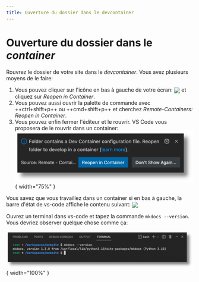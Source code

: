 ```yaml
---
title: Ouverture du dossier dans le devcontainer
---
```


# Ouverture du dossier dans le _container_

Rouvrez le dossier de votre site dans le _devcontainer_. Vous avez plusieurs moyens de le faire:

1. Vous pouvez cliquer sur l'icône en bas à gauche de votre écran:
   <img src="img/remote_icon.png" style="vertical-align: middle; height: 1.2em"/>
   et cliquez sur _Reopen in Container_.
2. Vous pouvez aussi ouvrir la palette de commande avec ++ctrl+shift+p++ ou ++cmd+shift+p++ et cherchez _Remote-Containers: Reopen in Container_. 
3. Vous pouvez enfin fermer l'éditeur et le rouvrir.
   VS Code vous proposera de le rouvrir dans un container:
   <br/>
   ![rouvrir le projet dans un container](reopen/img/reopen.png){ width="75%" }

Vous savez que vous travaillez dans un container si en bas à gauche, la barre d'état de vs-code affiche le contenu suivant: <img src="img/mkdocs_edu_status.png" style="vertical-align: middle; height: 1.2em"/>

Ouvrez un terminal dans vs-code et tapez la commande `mkdocs --version`. Vous devriez observer quelque chose comme ça: 

![terminal](reopen/img/terminal.png){ width="100%" }
